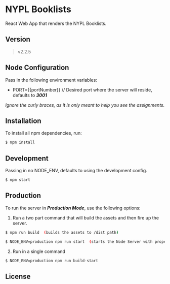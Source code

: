 # NYPL Booklists

React Web App that renders the NYPL Booklists.

## Version
> v2.2.5

## Node Configuration
Pass in the following environment variables:  

* PORT={{portNumber}} // Desired port where the server will reside, defaults to ***3001***

*Ignore the curly braces, as it is only meant to help you see the assignments.*  

## Installation
To install all npm dependencies, run:
```sh
$ npm install
```

## Development
Passing in no NODE_ENV, defaults to using the development config.
```sh
$ npm start
```

## Production
To run the server in ***Production Mode***, use the following options:

1) Run a two part command that will build the assets and then fire up the server.

```sh
$ npm run build  (builds the assets to /dist path)
```

```sh
$ NODE_ENV=production npm run start  (starts the Node Server with proper environment)
```

2) Run in a single command
```sh
$ NODE_ENV=production npm run build-start
```


License
----
